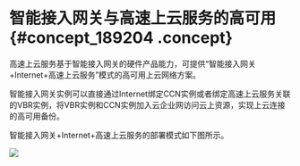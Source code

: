 # 智能接入网关与高速上云服务的高可用 {#concept_189204 .concept}

高速上云服务基于智能接入网关的硬件产品能力，可提供“智能接入网关+Internet+高速上云服务”模式的高可用上云网络方案。

智能接入网关实例可以直接通过Internet绑定CCN实例或者绑定高速上云服务关联的VBR实例，将VBR实例和CCN实例加入云企业网访问云上资源，实现上云连接的高可用备份。

智能接入网关+Internet+高速上云服务的部署模式如下图所示。

![](http://static-aliyun-doc.oss-cn-hangzhou.aliyuncs.com/assets/img/83738/155923153745512_zh-CN.png)


